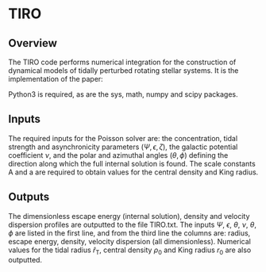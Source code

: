 # TIRO

## Overview

The TIRO code performs numerical integration for the construction of dynamical models of tidally perturbed rotating stellar systems. It is the implementation of the paper:


Python3 is required, as are the sys, math, numpy and scipy packages.

## Inputs

The required inputs for the Poisson solver are: the concentration, tidal strength and asynchronicity parameters $(\Psi,\epsilon,\zeta)$, the galactic potential coefficient $\nu$, and the polar and azimuthal angles $(\theta,\phi)$ defining the direction along which the full internal solution is found. The scale constants A and a are required to obtain values for the central density and King radius.

## Outputs
The dimensionless escape energy (internal solution), density and velocity dispersion profiles are outputted to the file TIRO.txt. The inputs $\Psi$, $\epsilon$, $\theta$, $\nu$, $\theta$, $\phi$ are listed in the first line, and from the third line the columns are: radius, escape energy, density, velocity dispersion (all dimensionless). Numerical values for the tidal radius $\hat{r}_\text{T}$, central density $\rho_0$ and King radius $r_0$ are also outputted. 
